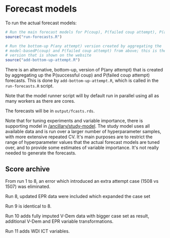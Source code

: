 Forecast models
===============

To run the actual forecast models:

```r
# Run the main forecast models for P(coup), P(failed coup attempt), P(any attempt)
source("run-forecasts.R")

# Run the bottom-up P(any attempt) version created by aggregating the 
# model-basedP(coup) and P(failed coup attempt) from above; this is the 
# version that is shown on the website
source("add-bottom-up-attempt.R")
```

There is an alternative, bottom-up, version of P(any attempt) that is created by aggregating up the P(successful coup) and P(failed coup attempt) forecasts. This is done by `add-bottom-up-attempt.R`, which is called in the `run-forecasts.R` script. 

Note that the model runner script will by default run in parallel using all as many workers as there are cores. 

The forecasts will be in `output/fcasts.rds`. 

Note that for tuning experiments and variable importance, there is supporting model in [/ancillary/study-model](/ancillary/study-model). The study model uses all available data and is run over a larger number of hyperparameter samples, with more extensive repeated CV. It's main purposes are to restrict the range of hyperparameter values that the actual forecast models are tuned over, and to provide some estimates of variable importance. It's not really needed to generate the forecasts. 

## Score archive

From run 1 to 8, an error which introduced an extra attempt case (1508 vs 1507) was eliminated.

Run 8, updated EPR data were included which expanded the case set

Run 9 is identical to 8. 

Run 10 adds fully imputed V-Dem data with bigger case set as result, additional V-Dem and EPR variable transformations. 

Run 11 adds WDI ICT variables. 

